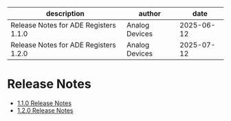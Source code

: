 | description | author | date |
| --- | --- | --- |
| Release Notes for ADE Registers 1.1.0 | Analog Devices | 2025-06-12 |
| Release Notes for ADE Registers 1.2.0 | Analog Devices | 2025-07-12 |

# Release Notes

- [1.1.0 Release Notes](1.1.0.md)
- [1.2.0 Release Notes](1.2.0.md)

